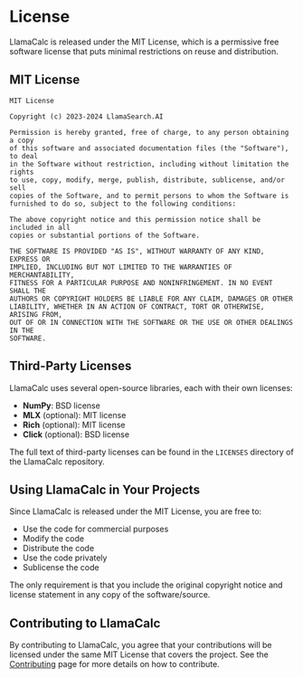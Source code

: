 # License

LlamaCalc is released under the MIT License, which is a permissive free software license that puts minimal restrictions on reuse and distribution.

## MIT License

```
MIT License

Copyright (c) 2023-2024 LlamaSearch.AI

Permission is hereby granted, free of charge, to any person obtaining a copy
of this software and associated documentation files (the "Software"), to deal
in the Software without restriction, including without limitation the rights
to use, copy, modify, merge, publish, distribute, sublicense, and/or sell
copies of the Software, and to permit persons to whom the Software is
furnished to do so, subject to the following conditions:

The above copyright notice and this permission notice shall be included in all
copies or substantial portions of the Software.

THE SOFTWARE IS PROVIDED "AS IS", WITHOUT WARRANTY OF ANY KIND, EXPRESS OR
IMPLIED, INCLUDING BUT NOT LIMITED TO THE WARRANTIES OF MERCHANTABILITY,
FITNESS FOR A PARTICULAR PURPOSE AND NONINFRINGEMENT. IN NO EVENT SHALL THE
AUTHORS OR COPYRIGHT HOLDERS BE LIABLE FOR ANY CLAIM, DAMAGES OR OTHER
LIABILITY, WHETHER IN AN ACTION OF CONTRACT, TORT OR OTHERWISE, ARISING FROM,
OUT OF OR IN CONNECTION WITH THE SOFTWARE OR THE USE OR OTHER DEALINGS IN THE
SOFTWARE.
```

## Third-Party Licenses

LlamaCalc uses several open-source libraries, each with their own licenses:

- **NumPy**: BSD license
- **MLX** (optional): MIT license
- **Rich** (optional): MIT license
- **Click** (optional): BSD license

The full text of third-party licenses can be found in the `LICENSES` directory of the LlamaCalc repository.

## Using LlamaCalc in Your Projects

Since LlamaCalc is released under the MIT License, you are free to:

- Use the code for commercial purposes
- Modify the code
- Distribute the code
- Use the code privately
- Sublicense the code

The only requirement is that you include the original copyright notice and license statement in any copy of the software/source.

## Contributing to LlamaCalc

By contributing to LlamaCalc, you agree that your contributions will be licensed under the same MIT License that covers the project. See the [Contributing](contributing.md) page for more details on how to contribute. 